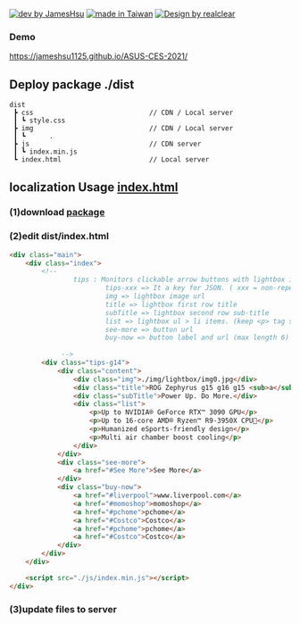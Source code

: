 [![dev by JamesHsu](https://img.shields.io/badge/Dev%20by-Jameshsu1125-green)](https://github.com/jameshsu1125/) [![made in Taiwan](https://img.shields.io/badge/Made%20in-Taiwan-orange)](https://github.com/jameshsu1125/) [![Design by realclear](https://img.shields.io/badge/Design%20by-瑞采數位科技-yellow)](http://realclear.com.tw/)

### Demo
https://jameshsu1125.github.io/ASUS-CES-2021/

## Deploy package ./dist 

```
dist
 ┣ css                             // CDN / Local server
 ┃ ┗ style.css
 ┣ img                             // CDN / Local server
 ┃ ┗      .
 ┣ js                              // CDN server
 ┃ ┗ index.min.js
 ┗ index.html                      // Local server
```

## localization Usage [index.html](https://github.com/jameshsu1125/ASUS-CES-2021/blob/main/dist/index.html)

### (1)download [package](https://github.com/jameshsu1125/ASUS-CES-2021/archive/main.zip)

### (2)edit dist/index.html

```html
<div class="main">
	<div class="index">
		<!-- 
				tips : Monitors clickable arrow buttons with lightbox infomation
						tips-xxx => It a key for JSON. ( xxx = non-repeating key name )
						img => lightbox image url
						title => lightbox first row title
						subTitle => lightbox second row sub-title
						list => lightbox ul > li items. (keep <p> tag stay.)
						see-more => button url
						buy-now => button label and url (max length 6)
					
			 -->
		<div class="tips-g14">
			<div class="content">
				<div class="img">./img/lightbox/img0.jpg</div>
				<div class="title">ROG Zephyrus g15 g16 g15 <sub>a</sub><sup>b</sup></div>
				<div class="subTitle">Power Up. Do More.</div>
				<div class="list">
					<p>Up to NVIDIA® GeForce RTX™ 3090 GPU</p>
					<p>Up to 16-core AMD® Ryzen™ R9-3950X CPU</p>
					<p>Humanized eSports-friendly design</p>
					<p>Multi air chamber boost cooling</p>
				</div>
			</div>
			<div class="see-more">
				<a href="#See More">See More</a>
			</div>
			<div class="buy-now">
				<a href="#liverpool">www.liverpool.com</a>
				<a href="#momoshop">momoshop</a>
				<a href="#pchome">pchome</a>
				<a href="#Costco">Costco</a>
				<a href="#pchome">pchome</a>
				<a href="#Costco">Costco</a>
			</div>
		</div>
	</div>

	<script src="./js/index.min.js"></script>
</div>
```

### (3)update files to server
